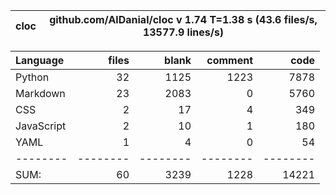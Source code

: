 cloc|github.com/AlDanial/cloc v 1.74  T=1.38 s (43.6 files/s, 13577.9 lines/s)
--- | ---

Language|files|blank|comment|code
:-------|-------:|-------:|-------:|-------:
Python|32|1125|1223|7878
Markdown|23|2083|0|5760
CSS|2|17|4|349
JavaScript|2|10|1|180
YAML|1|4|0|54
--------|--------|--------|--------|--------
SUM:|60|3239|1228|14221
